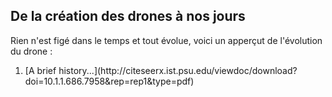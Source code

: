 ## De la création des drones à nos jours

Rien n'est figé dans le temps et tout évolue, voici un apperçut de l'évolution du drone :
<ol>
<li>[A brief history...](http://citeseerx.ist.psu.edu/viewdoc/download?doi=10.1.1.686.7958&rep=rep1&type=pdf)</li>
